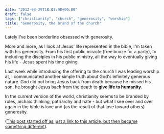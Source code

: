 ```yaml
---
date: "2012-08-29T18:03:00+00:00"
draft: false
tags: ["christianity", "church", "generosity", "worship"]
title: "Generosity, the brand of the church"
---
```

Lately I've been borderline obsessed with generosity.

More and more, as I look at Jesus' life represented in the bible, I'm taken with his generosity. From his first public miracle (free booze for a party), to including the disciples in his public ministry, all the way to eventually giving his life - Jesus spent his time giving.

Last week while introducing the offering to the church I was leading worship at, I communicated another simple truth about God's infinitely generous nature. God did not bring Jesus back from death because he missed his son, he brought Jesus back from the death to **give life to humanity**.

In the current version of the world, christianity seems to be branded by rules, archaic thinking, patriarchy and hate - but what I see over and over again in the bible is love and (as the result of that love toward others) generosity.

(<a href="http://www.churchmarketingsucks.com/2012/08/generosity-the-brand-of-the-early-church/">This post started off as just a link to this article, but then became something different</a>).